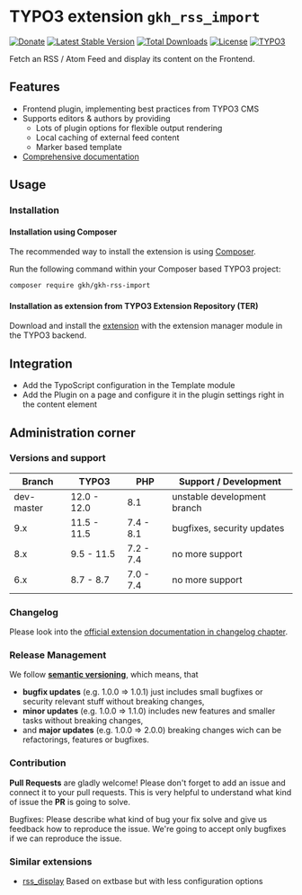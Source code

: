 # TYPO3 extension `gkh_rss_import`

[![Donate](https://img.shields.io/badge/Donate-PayPal-green.svg)](https://www.paypal.me/simonschaufi/10)
[![Latest Stable Version](https://poser.pugx.org/gkh/gkh-rss-import/v/stable)](https://packagist.org/packages/gkh/gkh-rss-import)
[![Total Downloads](https://poser.pugx.org/gkh/gkh-rss-import/downloads)](https://packagist.org/packages/gkh/gkh-rss-import)
[![License](https://poser.pugx.org/gkh/gkh-rss-import/license)](https://packagist.org/packages/gkh/gkh-rss-import)
[![TYPO3](https://img.shields.io/badge/TYPO3-12-orange.svg)](https://get.typo3.org/version/11)

Fetch an RSS / Atom Feed and display its content on the Frontend.

## Features

* Frontend plugin, implementing best practices from TYPO3 CMS
* Supports editors & authors by providing
    * Lots of plugin options for flexible output rendering
    * Local caching of external feed content
    * Marker based template
* [Comprehensive documentation][1]

## Usage

### Installation

#### Installation using Composer

The recommended way to install the extension is using [Composer][2].

Run the following command within your Composer based TYPO3 project:

```bash
composer require gkh/gkh-rss-import
```

#### Installation as extension from TYPO3 Extension Repository (TER)

Download and install the [extension][3] with the extension manager module in the TYPO3 backend.

## Integration

- Add the TypoScript configuration in the Template module
- Add the Plugin on a page and configure it in the plugin settings right in the content element

## Administration corner

### Versions and support

| Branch     | TYPO3       | PHP       | Support / Development       |
|------------|-------------|-----------|-----------------------------|
| dev-master | 12.0 - 12.0 | 8.1       | unstable development branch |
| 9.x        | 11.5 - 11.5 | 7.4 - 8.1 | bugfixes, security updates  |
| 8.x        | 9.5 - 11.5  | 7.2 - 7.4 | no more support             |
| 6.x        | 8.7 - 8.7   | 7.0 - 7.4 | no more support             |

### Changelog

Please look into the [official extension documentation in changelog chapter][4].

### Release Management

We follow [**semantic versioning**][5], which means, that
* **bugfix updates** (e.g. 1.0.0 => 1.0.1) just includes small bugfixes or security relevant stuff without breaking changes,
* **minor updates** (e.g. 1.0.0 => 1.1.0) includes new features and smaller tasks without breaking changes,
* and **major updates** (e.g. 1.0.0 => 2.0.0) breaking changes wich can be refactorings, features or bugfixes.

### Contribution

**Pull Requests** are gladly welcome! Please don't forget to add an issue and connect it to your pull requests. This
is very helpful to understand what kind of issue the **PR** is going to solve.

Bugfixes: Please describe what kind of bug your fix solve and give us feedback how to reproduce the issue. We're going
to accept only bugfixes if we can reproduce the issue.

### Similar extensions

* [rss_display][6] Based on extbase but with less configuration options

[1]: https://docs.typo3.org/p/gkh/gkh-rss-import/master/en-us/
[2]: https://getcomposer.org/
[3]: https://extensions.typo3.org/extension/gkh_rss_import
[4]: https://docs.typo3.org/p/simonschauif/gkh_rss_import/master/en-us/Changelog/Index.html
[5]: https://semver.org/
[6]: https://extensions.typo3.org/extension/rss_display/
